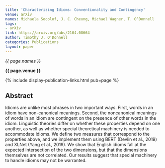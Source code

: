 ```yaml
---
title: 'Characterizing Idioms: Conventionality and Contingency'
venue: arXiv
names: Michaela Socolof, J. C. Cheung, Michael Wagner, T. O’Donnell
tags:
- arXiv
link: https://arxiv.org/abs/2104.08664
author: Timothy J. O'Donnell
categories: Publications
layout: paper
---
```


*{{ page.names }}*

**{{ page.venue }}**

{% include display-publication-links.html pub=page %}

## Abstract

Idioms are unlike most phrases in two important ways. First, words in an idiom have non-canonical meanings. Second, the noncanonical meanings of words in an idiom are contingent on the presence of other words in the idiom. Linguistic theories differ on whether these properties depend on one another, as well as whether special theoretical machinery is needed to accommodate idioms. We define two measures that correspond to the properties above, and we implement them using BERT (Devlin et al., 2019) and XLNet (Yang et al., 2019). We show that English idioms fall at the expected intersection of the two dimensions, but that the dimensions themselves are not correlated. Our results suggest that special machinery to handle idioms may not be warranted.